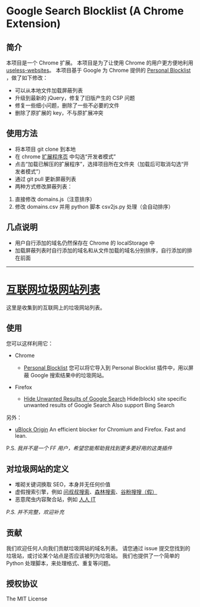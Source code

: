 # Google Search Blocklist (A Chrome Extension)
## 简介
本项目是一个 Chrome 扩展。
本项目是为了让使用 Chrome 的用户更方便地利用 [useless-websites](https://github.com/Feiox/useless-websites)。
本项目基于 Google 为 Chrome 提供的 [Personal Blocklist](https://chrome.google.com/webstore/detail/nolijncfnkgaikbjbdaogikpmpbdcdef) ，做了如下修改：
- 可以从本地文件加载屏蔽列表
- 升级到最新的 jQuery，修复了旧版产生的 CSP 问题
- 修复一些细小问题，删除了一些不必要的文件
- 删除了原扩展的 key，不与原扩展冲突

## 使用方法
- 将本项目 git clone 到本地
- 在 chrome [扩展程序页](chrome://extensions/) 中勾选“开发者模式”
- 点击“加载已解压的扩展程序”，选择项目所在文件夹（加载后可取消勾选“开发者模式”）
- 通过 git pull 更新屏蔽列表
- 两种方式修改屏蔽列表：
 1. 直接修改 domains.js（注意排序）
 2. 修改 domains.csv 并用 python 脚本 csv2js.py 处理（会自动排序）

## 几点说明
- 用户自行添加的域名仍然保存在 Chrome 的 localStorage 中
- 加载屏蔽列表时自行添加的域名和从文件加载的域名分别排序，自行添加的排在前面


******

# [互联网垃圾网站列表](https://github.com/Feiox/useless-websites)

这里是收集到的互联网上的垃圾网站列表。

## 使用
您可以这样利用它：

* Chrome
  * [Personal Blocklist](https://chrome.google.com/webstore/detail/nolijncfnkgaikbjbdaogikpmpbdcdef)
    您可以将它导入到 Personal Blocklist 插件中，用以屏蔽 Google 搜索结果中的垃圾网站。

* Firefox
  * [Hide Unwanted Results of Google Search](https://addons.mozilla.org/en-US/firefox/addon/hide-unwanted-results-of-go/)
    Hide(block) site specific unwanted results of Google Search Also support Bing Search

另外：
* [uBlock Origin](https://github.com/gorhill/uBlock)
  An efficient blocker for Chromium and Firefox. Fast and lean.

P.S.
*我并不是一个 FF 用户，希望您能帮助我找到更多更好用的这类插件*

## 对垃圾网站的定义

* 堆砌关键词换取 SEO，本身并无任何价值
* 虚假搜索引擎，例如 [问叔叔搜索](http://wenshushu.com/?q=abc)、[森林搜索](http://senlinso.com/k/abc)、[谷粉搜搜（假）](http://gfsoso.99lb.net/)
* 恶意爬虫内容聚合站，例如 [人人 IT](http://fanli7.net/index.html)

*P.S. 并不完整，欢迎补充*

## 贡献

我们欢迎任何人向我们贡献垃圾网站的域名列表。
请您通过 issue 提交您找到的垃圾站，或讨论某个站点是否应该被列为垃圾站。
我们也提供了一个简单的 Python 处理脚本，来处理格式、重复等问题。

## 授权协议

The MIT License

